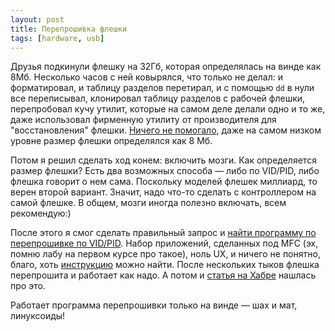 ```yaml
---
layout: post
title: Перепрошивка флешки
tags: [hardware, usb]
---
```

Друзья подкинули флешку на 32Гб, которая определялась на винде как 8Мб. Несколько часов с ней ковырялся, что только не делал: и форматировал, и таблицу разделов перетирал, и с помощью `dd` в нули все переписывал, клонировал таблицу разделов с рабочей флешки, перепробовал кучу утилит, которые на самом деле делали одно и то же, даже использовал фирменную утилиту от производителя для "восстановления" флешки. [Ничего не помогало](https://superuser.com/questions/1517269/8gb-usb-drive-shows-8mb-size-cant-format), даже на самом низком уровне размер флешки определялся как 8 Мб.

Потом я решил сделать ход конем: включить мозги. Как определяется размер флешки? Есть два возможных способа — либо по VID/PID, либо флешка говорит о нем сама. Поскольку моделей флешек миллиард, то верен второй вариант. Значит, надо что-то сделать с контроллером на самой флешке. В общем, мозги иногда полезно включать, всем рекомендую:)

После этого я смог сделать правильный запрос и [найти программу по перепрошивке по VID/PID](https://flashboot.ru/iflash/). Набор приложений, сделанных под MFC (эх, помню лабу на первом курсе про такое), ноль UX, и ничего не понятно, благо, хоть [инструкцию](https://www.usbdev.ru/articles/a_phison/mpall-repair/) можно найти. После нескольких тыков флешка перепрошита и работает как надо. А потом и [статья на Хабре](https://habr.com/ru/post/98339/) нашлась про это.

Работает программа перепрошивки только на винде — шах и мат, линуксоиды!

